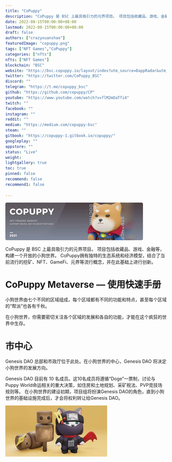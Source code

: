 ```yaml
---
title: "CoPuppy"
description: "CoPuppy 是 BSC 上最具吸引力的元界项目。 项目包括收藏品、游戏、金融等。"
date: 2022-08-15T00:00:00+08:00
lastmod: 2022-08-15T00:00:00+08:00
draft: false
authors: ["crazyxuanshao"]
featuredImage: "copuppy.png"
tags: ["NFT Games","CoPuppy"]
categories: ["nfts"]
nfts: ["NFT Games"]
blockchain: "BSC"
website: "https://bsc.copuppy.io/layout/index?utm_source=DappRadar&utm_medium=deeplink&utm_campaign=visit-website"
twitter: "https://twitter.com/CoPuppy_BSC"
discord: ""
telegram: "https://t.me/copuppy_bsc"
github: "https://github.com/copuppy/CP"
youtube: "https://www.youtube.com/watch?v=flM2mDaTfi4"
twitch: ""
facebook: ""
instagram: ""
reddit: ""
medium: "https://medium.com/copuppy-bsc"
steam: ""
gitbook: "https://copuppy-1.gitbook.io/copuppy/"
googleplay: ""
appstore: ""
status: "Live"
weight: 
lightgallery: true
toc: true
pinned: false
recommend: false
recommend1: false

---
```


![ndifn](ndifn.png)

<p>CoPuppy 是 BSC 上最具吸引力的元界项目。 项目包括收藏品、游戏、金融等，构建一个开放的小狗世界。 CoPuppy拥有独特的生态系统和经济模型，结合了当前流行的挖矿、NFT、GameFi、元界等流行概念，并在此基础上进行创新。</p>



# CoPuppy Metaverse — 使用快速手册

小狗世界由七个不同的区域组成，每个区域都有不同的功能和特点，甚至每个区域的“帮派”也各有千秋。

在小狗世界，你需要密切关注各个区域的发展和各自的功能，才能在这个疯狂的世界中生存。

# 市中心

Genesis DAO 总部和市政厅位于此处。在小狗世界的中心，Genesis DAO 将决定小狗世界的发展方向。

Genesis DAO 目前有 10 名成员。这10名成员将遵循“Doge”一票制，讨论与Puppy World命运相关的重大决策，如住房和土地规划、采矿税法、PVP竞技场规则等。
在小狗世界的建设初期，项目组将扮演Genesis DAO的角色，直到小狗世界的基础设施完成后，才会将权利转让给Genesis DAO。

![fnbsdif](fnbsdif.png)
